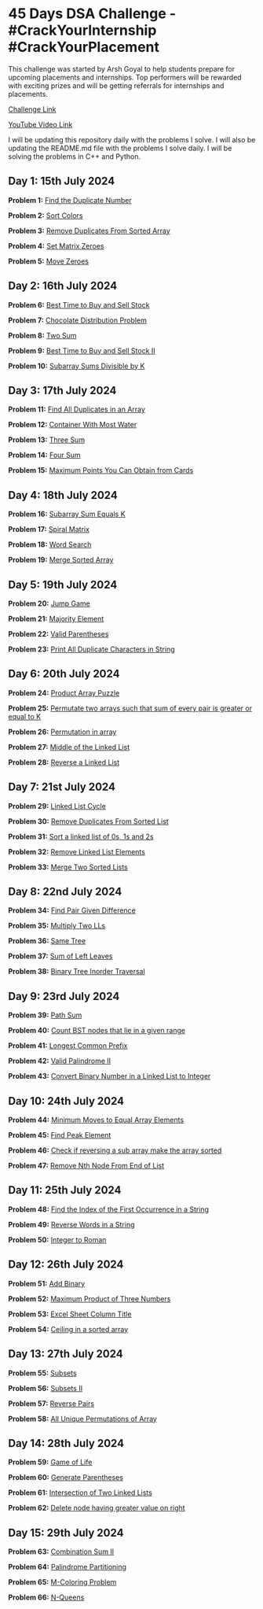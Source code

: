 # 45 Days DSA Challenge - #CrackYourInternship #CrackYourPlacement

This challenge was started by Arsh Goyal to help students prepare for upcoming placements and internships. Top performers will be rewarded with exciting prizes and will be getting referrals for internships and placements.

[Challenge Link](https://www.proelevate.in/dsa-practice/arsh-dsa-sheet)

[YouTube Video Link](https://www.youtube.com/watch?v=1iUuMs-xU5Y)

I will be updating this repository daily with the problems I solve. I will also be updating the README.md file with the problems I solve daily. I will be solving the problems in C++ and Python.

## Day 1: 15th July 2024

**Problem 1:** [Find the Duplicate Number](https://leetcode.com/problems/find-the-duplicate-number/)

**Problem 2:** [Sort Colors](https://leetcode.com/problems/sort-colors/)

**Problem 3:** [Remove Duplicates From Sorted Array](https://leetcode.com/problems/remove-duplicates-from-sorted-array/)

**Problem 4:** [Set Matrix Zeroes](https://leetcode.com/problems/set-matrix-zeroes/)

**Problem 5:** [Move Zeroes](https://leetcode.com/problems/move-zeroes/)

## Day 2: 16th July 2024

**Problem 6:** [Best Time to Buy and Sell Stock](https://leetcode.com/problems/best-time-to-buy-and-sell-stock/)

**Problem 7:** [Chocolate Distribution Problem](https://www.geeksforgeeks.org/problems/chocolate-distribution-problem3825/1)

**Problem 8:** [Two Sum](https://leetcode.com/problems/two-sum/)

**Problem 9:** [Best Time to Buy and Sell Stock II](https://leetcode.com/problems/best-time-to-buy-and-sell-stock-ii/)

**Problem 10:** [Subarray Sums Divisible by K](https://leetcode.com/problems/subarray-sums-divisible-by-k/)

## Day 3: 17th July 2024

**Problem 11:** [Find All Duplicates in an Array](https://leetcode.com/problems/find-all-duplicates-in-an-array/)

**Problem 12:** [Container With Most Water](https://leetcode.com/problems/container-with-most-water/)

**Problem 13:** [Three Sum](https://leetcode.com/problems/3sum/)

**Problem 14:** [Four Sum](https://leetcode.com/problems/4sum/)

**Problem 15:** [Maximum Points You Can Obtain from Cards](https://leetcode.com/problems/maximum-points-you-can-obtain-from-cards/)

## Day 4: 18th July 2024

**Problem 16:** [Subarray Sum Equals K](https://leetcode.com/problems/subarray-sum-equals-k/)

**Problem 17:** [Spiral Matrix](https://leetcode.com/problems/spiral-matrix/)

**Problem 18:** [Word Search](https://leetcode.com/problems/word-search/)

**Problem 19:** [Merge Sorted Array](https://leetcode.com/problems/merge-sorted-array/)

## Day 5: 19th July 2024

**Problem 20:** [Jump Game](https://leetcode.com/problems/jump-game/)

**Problem 21:** [Majority Element](https://leetcode.com/problems/majority-element/)

**Problem 22:** [Valid Parentheses](https://leetcode.com/problems/valid-parentheses/)

**Problem 23:** [Print All Duplicate Characters in String](https://www.geeksforgeeks.org/print-all-the-duplicates-in-the-input-string/)

## Day 6: 20th July 2024

**Problem 24:** [Product Array Puzzle](https://www.geeksforgeeks.org/problems/product-array-puzzle4525/1)

**Problem 25:** [Permutate two arrays such that sum of every pair is greater or equal to K](https://www.geeksforgeeks.org/permute-two-arrays-sum-every-pair-greater-equal-k/)

**Problem 26:** [Permutation in array](https://www.geeksforgeeks.org/problems/permutations-in-array1747/1)

**Problem 27:** [Middle of the Linked List](https://leetcode.com/problems/middle-of-the-linked-list/)

**Problem 28:** [Reverse a Linked List](https://leetcode.com/problems/reverse-linked-list/)

## Day 7: 21st July 2024

**Problem 29:** [Linked List Cycle](https://leetcode.com/problems/linked-list-cycle/)

**Problem 30:** [Remove Duplicates From Sorted List](https://leetcode.com/problems/remove-duplicates-from-sorted-list/)

**Problem 31:** [Sort a linked list of 0s, 1s and 2s](https://www.geeksforgeeks.org/sort-a-linked-list-of-0s-1s-or-2s/)

**Problem 32:** [Remove Linked List Elements](https://leetcode.com/problems/remove-linked-list-elements/)

**Problem 33:** [Merge Two Sorted Lists](https://leetcode.com/problems/merge-two-sorted-lists/)

## Day 8: 22nd July 2024

**Problem 34:** [Find Pair Given Difference](https://www.geeksforgeeks.org/problems/find-pair-given-difference1559/1)

**Problem 35:** [Multiply Two LLs](https://www.geeksforgeeks.org/problems/multiply-two-linked-lists/1)

**Problem 36:** [Same Tree](https://leetcode.com/problems/same-tree/)

**Problem 37:** [Sum of Left Leaves](https://leetcode.com/problems/sum-of-left-leaves/)

**Problem 38:** [Binary Tree Inorder Traversal](https://leetcode.com/problems/binary-tree-inorder-traversal/)

## Day 9: 23rd July 2024

**Problem 39:** [Path Sum](https://leetcode.com/problems/path-sum/)

**Problem 40:** [Count BST nodes that lie in a given range](https://www.geeksforgeeks.org/problems/count-bst-nodes-that-lie-in-a-given-range/1)

**Problem 41:** [Longest Common Prefix](https://leetcode.com/problems/longest-common-prefix/)

**Problem 42:** [Valid Palindrome II](https://leetcode.com/problems/valid-palindrome-ii/)

**Problem 43:** [Convert Binary Number in a Linked List to Integer](https://leetcode.com/problems/convert-binary-number-in-a-linked-list-to-integer/)

## Day 10: 24th July 2024

**Problem 44:** [Minimum Moves to Equal Array Elements](https://leetcode.com/problems/minimum-moves-to-equal-array-elements-ii/description/)

**Problem 45:** [Find Peak Element](https://www.geeksforgeeks.org/make-array-elements-equal-minimum-cost/)

**Problem 46:** [Check if reversing a sub array make the array sorted](https://www.geeksforgeeks.org/check-reversing-sub-array-make-array-sorted/)

**Problem 47:** [Remove Nth Node From End of List](https://leetcode.com/problems/remove-nth-node-from-end-of-list/)

## Day 11: 25th July 2024

**Problem 48:** [Find the Index of the First Occurrence in a String](https://leetcode.com/problems/find-the-index-of-the-first-occurrence-in-a-string/)

**Problem 49:** [Reverse Words in a String](https://leetcode.com/problems/reverse-words-in-a-string/)

**Problem 50:** [Integer to Roman](https://leetcode.com/problems/integer-to-roman/)

## Day 12: 26th July 2024

**Problem 51:** [Add Binary](https://leetcode.com/problems/add-binary/)

**Problem 52:** [Maximum Product of Three Numbers](https://leetcode.com/problems/maximum-product-of-three-numbers/)

**Problem 53:** [Excel Sheet Column Title](https://leetcode.com/problems/excel-sheet-column-title/)

**Problem 54:** [Ceiling in a sorted array](https://www.geeksforgeeks.org/ceiling-in-a-sorted-array/)

## Day 13: 27th July 2024

**Problem 55:** [Subsets](https://leetcode.com/problems/subsets/)

**Problem 56:** [Subsets II](https://leetcode.com/problems/subsets-ii/)

**Problem 57:** [Reverse Pairs](https://leetcode.com/problems/reverse-pairs/)

**Problem 58:** [All Unique Permutations of Array](https://www.geeksforgeeks.org/problems/all-unique-permutations-of-an-array/0)

## Day 14: 28th July 2024

**Problem 59:** [Game of Life](https://leetcode.com/problems/game-of-life/)

**Problem 60:** [Generate Parentheses](https://leetcode.com/problems/generate-parentheses/)

**Problem 61:** [Intersection of Two Linked Lists](https://leetcode.com/problems/intersection-of-two-linked-lists/)

**Problem 62:** [Delete node having greater value on right](https://www.geeksforgeeks.org/problems/delete-nodes-having-greater-value-on-right/1)

## Day 15: 29th July 2024

**Problem 63:** [Combination Sum II](https://leetcode.com/problems/combination-sum-ii/)

**Problem 64:** [Palindrome Partitioning](https://leetcode.com/problems/palindrome-partitioning/)

**Problem 65:** [M-Coloring Problem](https://practice.geeksforgeeks.org/problems/m-coloring-problem-1587115620/1)

**Problem 66:** [N-Queens](https://leetcode.com/problems/n-queens/)
